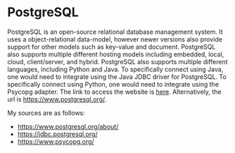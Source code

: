 # PostgreSQL

PostgreSQL is an open-source relational database management system. 
It uses a object-relational data-model, however newer versions also provide support for other models such as key-value and document.
PostgreSQL also supports multiple different hosting models including embedded, local, cloud, client/server, and hybrid.
PostgreSQL also supports multiple different languages, including Python and Java.
To specifically connect using Java, one would need to integrate using the Java JDBC driver for PostgreSQL.
To specifically connect using Python, one would need to integrate using the Psycopg adapter.
The link to access the website is [here](https://www.postgresql.org/). Alternatively, the url is https://www.postgresql.org/.

My sources are as follows:
- https://www.postgresql.org/about/
- https://jdbc.postgresql.org/
- https://www.psycopg.org/
